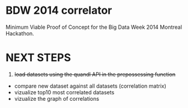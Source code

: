 BDW 2014 correlator
================

Minimum Viable Proof of Concept for the Big Data Week 2014 Montreal Hackathon.

# NEXT STEPS

1. ~~load datasets using the quandl API in the prepossessing function~~
- compare new dataset against all datasets (correlation matrix)
- vizualize top10 most correlated datasets
- vizualize the graph of correlations
